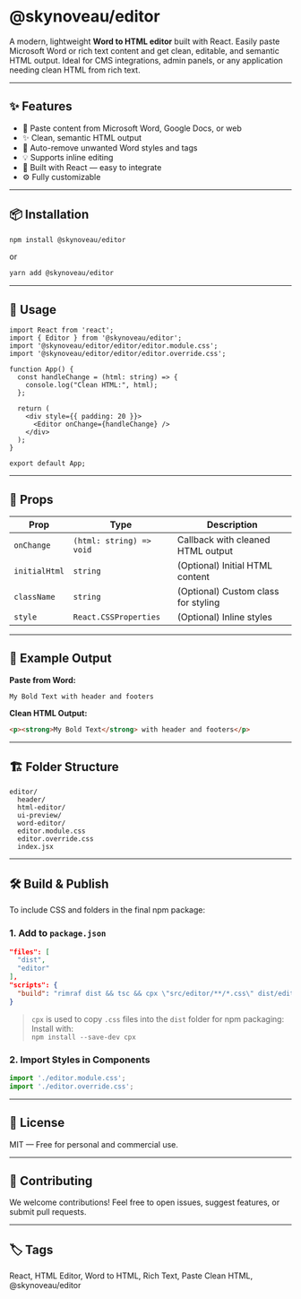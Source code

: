 # @skynoveau/editor

A modern, lightweight **Word to HTML editor** built with React. Easily paste Microsoft Word or rich text content and get clean, editable, and semantic HTML output. Ideal for CMS integrations, admin panels, or any application needing clean HTML from rich text.

---

## ✨ Features

- 📄 Paste content from Microsoft Word, Google Docs, or web
- ✨ Clean, semantic HTML output
- 🧼 Auto-remove unwanted Word styles and tags
- 💡 Supports inline editing
- 🎯 Built with React — easy to integrate
- ⚙️ Fully customizable

---

## 📦 Installation

```bash
npm install @skynoveau/editor
```

or

```bash
yarn add @skynoveau/editor
```

---

## 🚀 Usage

```tsx
import React from 'react';
import { Editor } from '@skynoveau/editor';
import '@skynoveau/editor/editor/editor.module.css';
import '@skynoveau/editor/editor/editor.override.css';

function App() {
  const handleChange = (html: string) => {
    console.log("Clean HTML:", html);
  };

  return (
    <div style={{ padding: 20 }}>
      <Editor onChange={handleChange} />
    </div>
  );
}

export default App;
```

---

## 🔧 Props

| Prop          | Type                      | Description                              |
|---------------|---------------------------|------------------------------------------|
| `onChange`    | `(html: string) => void`  | Callback with cleaned HTML output        |
| `initialHtml` | `string`                  | (Optional) Initial HTML content          |
| `className`   | `string`                  | (Optional) Custom class for styling      |
| `style`       | `React.CSSProperties`     | (Optional) Inline styles                 |

---

## 🧪 Example Output

**Paste from Word:**

```
My Bold Text with header and footers
```

**Clean HTML Output:**

```html
<p><strong>My Bold Text</strong> with header and footers</p>
```

---

## 🏗️ Folder Structure

```
editor/
  header/
  html-editor/
  ui-preview/
  word-editor/
  editor.module.css
  editor.override.css
  index.jsx
```

---

## 🛠️ Build & Publish

To include CSS and folders in the final npm package:

### 1. Add to `package.json`

```json
"files": [
  "dist",
  "editor"
],
"scripts": {
  "build": "rimraf dist && tsc && cpx \"src/editor/**/*.css\" dist/editor"
}
```

> `cpx` is used to copy `.css` files into the `dist` folder for npm packaging:
> Install with:  
> `npm install --save-dev cpx`

### 2. Import Styles in Components

```jsx
import './editor.module.css';
import './editor.override.css';
```

---

## 📜 License

MIT — Free for personal and commercial use.

---

## 🤝 Contributing

We welcome contributions! Feel free to open issues, suggest features, or submit pull requests.

---

## 🏷️ Tags

React, HTML Editor, Word to HTML, Rich Text, Paste Clean HTML, @skynoveau/editor
